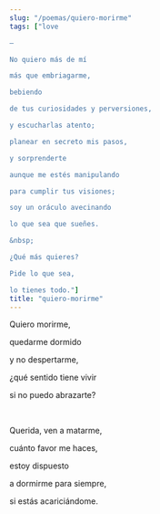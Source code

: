 ```yaml
---
slug: "/poemas/quiero-morirme"
tags: ["love

—

No quiero más de mí

más que embriagarme,

bebiendo

de tus curiosidades y perversiones,

y escucharlas atento;

planear en secreto mis pasos,

y sorprenderte

aunque me estés manipulando

para cumplir tus visiones;

soy un oráculo avecinando

lo que sea que sueñes.

&nbsp;

¿Qué más quieres?

Pide lo que sea,

lo tienes todo."]
title: "quiero-morirme"
---
```

Quiero morirme,

quedarme dormido

y no despertarme,

¿qué sentido tiene vivir

si no puedo abrazarte?

&nbsp;

Querida, ven a matarme,

cuánto favor me haces,

estoy dispuesto

a dormirme para siempre,

si estás acariciándome.